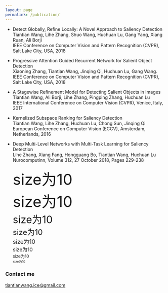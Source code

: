 ```yaml
---
layout: page
permalink: /publication/
---
```


- Detect Globally, Refine Locally: A Novel Approach to Saliency Detection  
  Tiantian Wang, Lihe Zhang, Shuo Wang, Huchuan Lu, Gang Yang, Xiang Ruan, Ali Borji  
  IEEE Conference on Computer Vision and Pattern Recognition (CVPR), Salt Lake City, USA, 2018 
- Progressive Attention Guided Recurrent Network for Salient Object Detection   
  Xiaoning Zhang, Tiantian Wang, Jinqing Qi, Huchuan Lu, Gang Wang.    
  IEEE Conference on Computer Vision and Pattern Recognition (CVPR), Salt Lake City, USA, 2018 
- A Stagewise Refinement Model for Detecting Salient Objects in Images   
  Tiantian Wang, Ali Borji, Lihe Zhang, Pingping Zhang, Huchuan Lu     
  IEEE International Conference on Computer Vision (CVPR), Venice, Italy, 2017
- Kernelized Subspace Ranking for Saliency Detection  
  Tiantian Wang, Lihe Zhang, Huchuan Lu, Chong Sun, Jinqing Qi  
  European Conference on Computer Vision (ECCV), Amsterdam, Netherlands, 2016
- Deep Multi-Level Networks with Multi-Task Learning for Saliency Detection  
  Lihe Zhang, Xiang Fang, Hongguang Bo, Tiantian Wang, Huchuan Lu  
  Nurocomputinn, Volume 312, 27 October 2018, Pages 229-238
  
  <font size="8">size为10</font><br /> 
  <font size="7">size为10</font><br /> 
  <font size="6">size为10</font><br /> 
  <font size="5">size为10</font><br /> 
  <font size="4">size为10</font><br /> 
  <font size="3">size为10</font><br /> 
  <font size="2">size为10</font><br /> 
  <font size="1">size为10</font><br /> 


### Contact me

[tiantianwang.ice@gmail.com](mailto:tiantianwang.ice@gmail.com)
